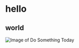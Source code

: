 # hello
## world

![Image of Do Something Today](https://imgs.search.brave.com/FW4RbsjIPdh5HpilFos9w_nVX0hIYQsskOdR9e2FUJo/rs:fit:860:0:0/g:ce/aHR0cHM6Ly9zdDIu/ZGVwb3NpdHBob3Rv/cy5jb20vMTAwNjAw/OS83MzIyL2kvNDUw/L2RlcG9zaXRwaG90/b3NfNzMyMjcyMTUt/c3RvY2stcGhvdG8t/ZG8tc29tZXRoaW5n/LWF3ZXNvbWUtdG9k/YXktaGFuZHdyaXRp/bmcuanBn)
